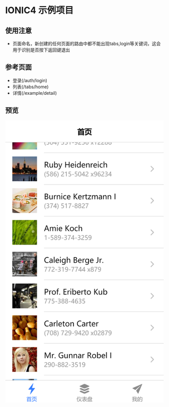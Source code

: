 # IONIC4 示例项目


## 使用注意
* 页面命名，新创建的任何页面的路由中都不能出现tabs,login等关键词，这会用于识别是否按下返回键退出


## 参考页面
* 登录(/auth/login)
* 列表(/tabs/home)
* 详情(/example/detail)

## 预览
![预览](preview.png)